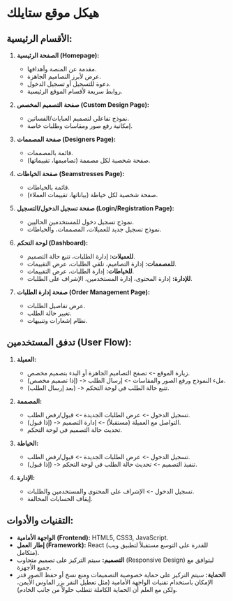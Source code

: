 
# هيكل موقع ستايلك

## الأقسام الرئيسية:
1.  **الصفحة الرئيسية (Homepage):**
    *   مقدمة عن المنصة وأهدافها.
    *   عرض لأبرز التصاميم الجاهزة.
    *   دعوة للتسجيل أو تسجيل الدخول.
    *   روابط سريعة لأقسام الموقع الرئيسية.

2.  **صفحة التصميم المخصص (Custom Design Page):**
    *   نموذج تفاعلي لتصميم العبايات/الفساتين.
    *   إمكانية رفع صور ومقاسات وطلبات خاصة.

3.  **صفحة المصممات (Designers Page):**
    *   قائمة بالمصممات.
    *   صفحة شخصية لكل مصممة (تصاميمها، تقييماتها).

4.  **صفحة الخياطات (Seamstresses Page):**
    *   قائمة بالخياطات.
    *   صفحة شخصية لكل خياطة (بياناتها، تقييمات العملاء).

5.  **صفحة تسجيل الدخول/التسجيل (Login/Registration Page):**
    *   نموذج تسجيل دخول للمستخدمين الحاليين.
    *   نموذج تسجيل جديد للعميلات، المصممات، والخياطات.

6.  **لوحة التحكم (Dashboard):**
    *   **للعميلات:** إدارة الطلبات، تتبع حالة التصميم.
    *   **للمصممات:** إدارة التصاميم، تلقي الطلبات، عرض التقييمات.
    *   **للخياطات:** إدارة الطلبات، عرض التقييمات.
    *   **للإدارة:** إدارة المحتوى، إدارة المستخدمين، الإشراف على الطلبات.

7.  **صفحة إدارة الطلبات (Order Management Page):**
    *   عرض تفاصيل الطلبات.
    *   تغيير حالة الطلب.
    *   نظام إشعارات وتنبيهات.

## تدفق المستخدمين (User Flow):

1.  **العميلة:**
    *   زيارة الموقع -> تصفح التصاميم الجاهزة أو البدء بتصميم مخصص.
    *   (إذا تصميم مخصص) -> ملء النموذج ورفع الصور والمقاسات -> إرسال الطلب.
    *   (بعد إرسال الطلب) -> تتبع حالة الطلب في لوحة التحكم.

2.  **المصممة:**
    *   تسجيل الدخول -> عرض الطلبات الجديدة -> قبول/رفض الطلب.
    *   (إذا قبول) -> التواصل مع العميلة (مستقبلاً) -> إدارة التصميم.
    *   تحديث حالة التصميم في لوحة التحكم.

3.  **الخياطة:**
    *   تسجيل الدخول -> عرض الطلبات الجديدة -> قبول/رفض الطلب.
    *   (إذا قبول) -> تنفيذ التصميم -> تحديث حالة الطلب في لوحة التحكم.

4.  **الإدارة:**
    *   تسجيل الدخول -> الإشراف على المحتوى والمستخدمين والطلبات.
    *   إيقاف الحسابات المخالفة.

## التقنيات والأدوات:
*   **الواجهة الأمامية (Frontend):** HTML5, CSS3, JavaScript.
*   **إطار العمل (Framework):** React (للقدرة على التوسع مستقبلاً لتطبيق ويب متكامل).
*   **التصميم:** سيتم التركيز على تصميم متجاوب (Responsive Design) ليتوافق مع جميع الأجهزة.
*   **الحماية:** سيتم التركيز على حماية خصوصية التصميمات ومنع نسخ أو حفظ الصور قدر الإمكان باستخدام تقنيات الواجهة الأمامية (مثل تعطيل النقر بزر الماوس الأيمن، ولكن مع العلم أن الحماية الكاملة تتطلب حلولاً من جانب الخادم).

